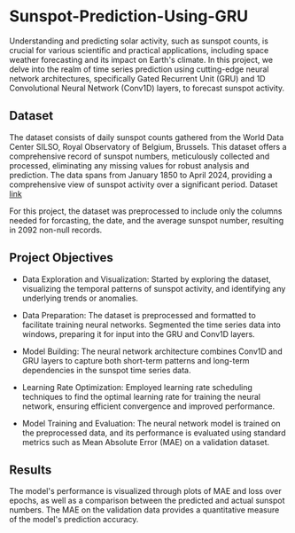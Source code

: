 # Sunspot-Prediction-Using-GRU
Understanding and predicting solar activity, such as sunspot counts, is crucial for various scientific and practical applications, including space weather forecasting and its impact on Earth's climate. In this project, we delve into the realm of time series prediction using cutting-edge neural network architectures, specifically Gated Recurrent Unit (GRU) and 1D Convolutional Neural Network (Conv1D) layers, to forecast sunspot activity.

## Dataset
The dataset consists of daily sunspot counts gathered from the World Data Center SILSO, Royal Observatory of Belgium, Brussels. This dataset offers a comprehensive record of sunspot numbers, meticulously collected and processed, eliminating any missing values for robust analysis and prediction. The data spans from January 1850 to April 2024, providing a comprehensive view of sunspot activity over a significant period. Dataset [link](https://www.kaggle.com/datasets/patrickfleith/daily-sunspots-dataset)

For this project, the dataset was preprocessed to include only the columns needed for forcasting, the date, and the average sunspot number, resulting in 2092 non-null records.

## Project Objectives
- Data Exploration and Visualization: Started by exploring the dataset, visualizing the temporal patterns of sunspot activity, and identifying any underlying trends or anomalies.

- Data Preparation: The dataset is preprocessed and formatted to facilitate training neural networks. Segmented the time series data into windows, preparing it for input into the GRU and Conv1D layers.

- Model Building: The neural network architecture combines Conv1D and GRU layers to capture both short-term patterns and long-term dependencies in the sunspot time series data.

- Learning Rate Optimization: Employed learning rate scheduling techniques to find the optimal learning rate for training the neural network, ensuring efficient convergence and improved performance.

- Model Training and Evaluation: The neural network model is trained on the preprocessed data, and its performance is evaluated using standard metrics such as Mean Absolute Error (MAE) on a validation dataset.

## Results
The model's performance is visualized through plots of MAE and loss over epochs, as well as a comparison between the predicted and actual sunspot numbers. The MAE on the validation data provides a quantitative measure of the model's prediction accuracy.

